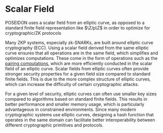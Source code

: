 # Scalar Field

POSEIDON uses a scalar field from an elliptic curve, as opposed to a standard finite field representation like $\Z/p\Z$  in order to optimize for cryptographic/ZK protocols

Many ZKP systems, especially zk-SNARKs, are built around elliptic curve cryptography (ECC). Using a scalar field derived from the same elliptic curve ensures that all operations are in the same field, which simplifies and optimizes computations.
These come in the form of operations such as the [pairing computations](https://medium.com/@VitalikButerin/exploring-elliptic-curve-pairings-c73c1864e627), which are more efficiently conducted in the scalar field of an elliptic curve. 
Scalar fields from elliptic curves often provide stronger security properties for a given field size compared to standard finite fields. 
This is due to the more complex structure of elliptic curves, which can increase the difficulty of certain cryptographic attacks.

For a given level of security, elliptic curves can often use smaller key sizes compared to algorithms based on standard finite fields. 
This results in better performance and smaller memory usage, which is particularly advantageous in constrained environments.
Since many modern cryptographic systems use elliptic curves, designing a hash function that operates in the same domain can facilitate better interoperability between different cryptographic primitives and protocols.
